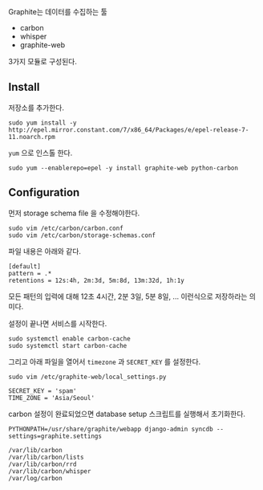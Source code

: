 
Graphite는 데이터를 수집하는 툴

- carbon
- whisper
- graphite-web

3가지 모듈로 구성된다.

## Install

저장소를 추가한다.

```
sudo yum install -y http://epel.mirror.constant.com/7/x86_64/Packages/e/epel-release-7-11.noarch.rpm
```

`yum` 으로 인스톨 한다.

```
sudo yum --enablerepo=epel -y install graphite-web python-carbon
```

## Configuration

먼저 storage schema file 을 수정해야한다. 

```
sudo vim /etc/carbon/carbon.conf
sudo vim /etc/carbon/storage-schemas.conf
```

파일 내용은 아래와 같다.

```
[default]
pattern = .*
retentions = 12s:4h, 2m:3d, 5m:8d, 13m:32d, 1h:1y
```

모든 패턴의 입력에 대해 12초 4시간, 2분 3일, 5분 8일, ... 이런식으로 저장하라는 의미다.

설정이 끝나면 서비스를 시작한다.

```
sudo systemctl enable carbon-cache
sudo systemctl start carbon-cache 
```

그리고 아래 파일을 열어서 `timezone` 과 `SECRET_KEY` 를 설정한다.

```
sudo vim /etc/graphite-web/local_settings.py
```

```
SECRET_KEY = 'spam'
TIME_ZONE = 'Asia/Seoul'
```

carbon 설정이 완료되었으면 database setup 스크립트를 실행해서 초기화한다.

```
PYTHONPATH=/usr/share/graphite/webapp django-admin syncdb --settings=graphite.settings
```

```
/var/lib/carbon
/var/lib/carbon/lists
/var/lib/carbon/rrd
/var/lib/carbon/whisper
/var/log/carbon
```
